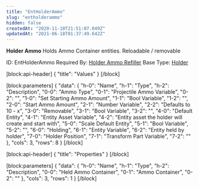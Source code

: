```yaml
---
title: "EntHolderAmmo"
slug: "entholderammo"
hidden: false
createdAt: "2020-11-10T21:51:07.049Z"
updatedAt: "2021-06-18T01:37:49.642Z"
---
```

**Holder Ammo**
Holds Ammo Container entities. Reloadable / removable

ID: EntHolderAmmo
Required By: [Holder Ammo Refiller](doc:entholderammorefiller)
Base Type: [Holder](doc:entholder)

[block:api-header]
{
  "title": "Values"
}
[/block]

[block:parameters]
{
  "data": {
    "h-0": "Name",
    "h-1": "Type",
    "h-2": "Description",
    "0-0": "Ammo Type",
    "0-1": "Projectile Ammo Variable",
    "0-2": "",
    "1-0": "Set Starting Ammo Amount",
    "1-1": "Bool Variable",
    "1-2": "",
    "2-0": "Start Ammo Amount",
    "2-1": "Number Variable",
    "2-2": "Defaults to 10 - x",
    "3-0": "Removable",
    "3-1": "Bool Variable",
    "3-2": "",
    "4-0": "Default Entity",
    "4-1": "Entity Asset Variable",
    "4-2": "Entity asset the holder will create and start with",
    "5-0": "Scale Default Entity",
    "5-1": "Bool Variable",
    "5-2": "",
    "6-0": "Holding",
    "6-1": "Entity Variable",
    "6-2": "Entity held by holder",
    "7-0": "Holder Position",
    "7-1": "Transform Part Variable",
    "7-2": ""
  },
  "cols": 3,
  "rows": 8
}
[/block]

[block:api-header]
{
  "title": "Properties"
}
[/block]

[block:parameters]
{
  "data": {
    "h-0": "Name",
    "h-1": "Type",
    "h-2": "Description",
    "0-0": "Held Ammo Container",
    "0-1": "Ammo Container",
    "0-2": ""
  },
  "cols": 3,
  "rows": 1
}
[/block]